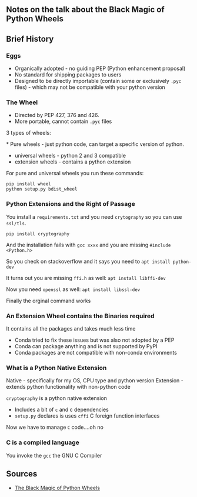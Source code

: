 ## Notes on the talk about the Black Magic of Python Wheels

## Brief History

### Eggs

* Organically adopted - no guiding PEP (Python enhancement proposal)
* No standard for shipping packages to users
* Designed to be directly importable (contain some or exclusively `.pyc` files) - which may not be compatible with your python version

### The Wheel

* Directed by PEP 427, 376 and 426.
* More portable, cannot contain `.pyc` files

3 types of wheels:

\* Pure wheels - just python code, can target a specific version of python.
* universal wheels - python 2 and 3 compatible
* extension wheels - contains a python extension

For pure and universal wheels you run these commands:

    pip install wheel
    python setup.py bdist_wheel

### Python Extensions and the Right of Passage

You install a `requirements.txt` and you need `crytography` so you can use `ssl/tls`.

    pip install cryptography

And the installation fails with `gcc xxxx` and you are missing `#include <Python.h>`

So you check on stackoverflow and it says you need to `apt install python-dev`

It turns out you are missing `ffi.h` as well: `apt install libffi-dev`

Now you need `openssl` as well: `apt install libssl-dev`

Finally the orginal command works

### An Extension Wheel contains the Binaries required

It contains all the packages and takes much less time

* Conda tried to fix these issues but was also not adopted by a PEP
* Conda can package anything and is not supported by PyPI
* Conda packages are not compatible with non-conda environments

### What is a Python Native Extension

Native - specifically for my OS, CPU type and python version
Extension - extends python functionality with non-python code

`cryptography` is a python native extension

* Includes a bit of `c` and c dependencies
* `setup.py` declares is uses `cffi` C foreign function interfaces

Now we have to manage `C` code....oh no

### C is a compiled language

You invoke the `gcc` the GNU C Compiler








## Sources

* [The Black Magic of Python Wheels](https://www.youtube.com/watch?v=02aAZ8u3wEQ)

